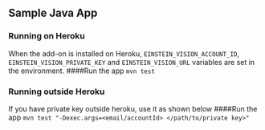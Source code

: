## Sample Java App

<!--[![Deploy](https://www.herokucdn.com/deploy/button.svg)](https://heroku.com/deploy)-->
### Running on Heroku
When the add-on is installed on Heroku, `EINSTEIN_VISION_ACCOUNT_ID`, `EINSTEIN_VISION_PRIVATE_KEY` and `EINSTEIN_VISION_URL` variables are set in the environment.
####Run the app
`mvn test`

### Running outside Heroku
If you have private key outside heroku, use it as shown below
####Run the app
`mvn test "-Dexec.args=<email/accountId> </path/to/private key>"`
